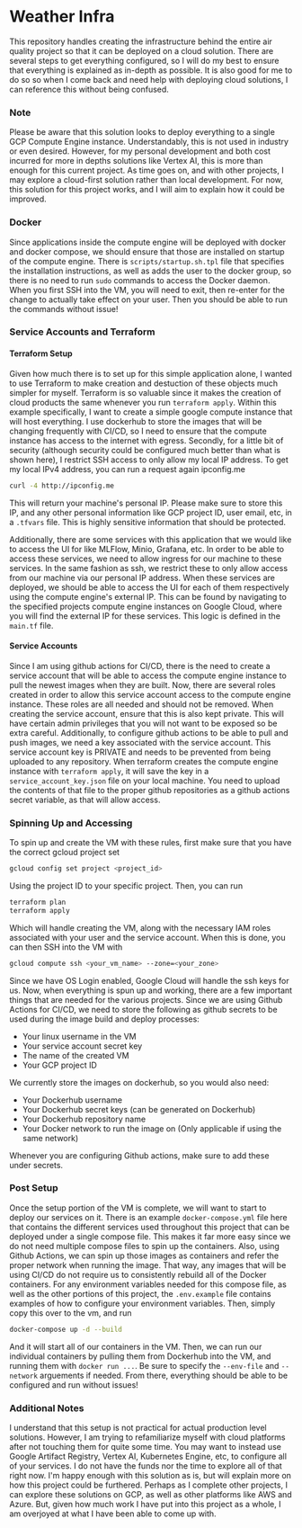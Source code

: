 # Weather Infra
This repository handles creating the infrastructure behind the entire air quality project so that it can be deployed on a cloud solution. There are several steps to get everything configured, so I will do my best to ensure that everything is explained as in-depth as possible. It is also good for me to do so so when I come back and need help with deploying cloud solutions, I can reference this without being confused.

### Note
Please be aware that this solution looks to deploy everything to a single GCP Compute Engine instance. Understandably, this is not used in industry or even desired. However, for my personal development and both cost incurred for more in depths solutions like Vertex AI, this is more than enough for this current project. As time goes on, and with other projects, I may explore a cloud-first solution rather than local development. For now, this solution for this project works, and I will aim to explain how it could be improved.

### Docker
Since applications inside the compute engine will be deployed with docker and docker compose, we should ensure that those are installed on startup of the compute engine. There is `scripts/startup.sh.tpl` file that specifies the installation instructions, as well as adds the user to the docker group, so there is no need to run `sudo` commands to access the Docker daemon. When you first SSH into the VM, you will need to exit, then re-enter for the change to actually take effect on your user. Then you should be able to run the commands without issue!

### Service Accounts and Terraform
#### Terraform Setup
Given how much there is to set up for this simple application alone, I wanted to use Terraform to make creation and destuction of these objects much simpler for myself. Terraform is so valuable since it makes the creation of cloud products the same whenever you run `terraform apply`. Within this example specifically, I want to create a simple google compute instance that will host everything. I use dockerhub to store the images that will be changing frequently with CI/CD, so I need to ensure that the compute instance has access to the internet with egress. Secondly, for a little bit of security (although security could be configured much better than what is shown here), I restrict SSH access to only allow my local IP address. To get my local IPv4 address, you can run a request again ipconfig.me

```bash
curl -4 http://ipconfig.me
```

This will return your machine's personal IP. Please make sure to store this IP, and any other personal information like GCP project ID, user email, etc, in a `.tfvars` file. This is highly sensitive information that should be protected. 

Additionally, there are some services with this application that we would like to access the UI for like MLFlow, Minio, Grafana, etc. In order to be able to access these services, we need to allow ingress for our machine to these services. In the same fashion as ssh, we restrict these to only allow access from our machine via our personal IP address. When these services are deployed, we should be able to access the UI for each of them respectively using the compute engine's external IP. This can be found by navigating to the specified projects compute engine instances on Google Cloud, where you will find the external IP for these services. This logic is defined in the `main.tf` file. 

#### Service Accounts
Since I am using github actions for CI/CD, there is the need to create a service account that will be able to access the compute engine instance to pull the newest images when they are built. Now, there are several roles created in order to allow this service account access to the compute engine instance. These roles are all needed and should not be removed. When creating the service account, ensure that this is also kept private. This will have certain admin privileges that you will not want to be exposed so be extra careful. Additionally, to configure github actions to be able to pull and push images, we need a key associated with the service account. This service account key is PRIVATE and needs to be prevented from being uploaded to any repository. When terraform creates the compute engine instance with `terraform apply`, it will save the key in a `service_account_key.json` file on your local machine. You need to upload the contents of that file to the proper github repositories as a github actions secret variable, as that will allow access. 

### Spinning Up and Accessing
To spin up and create the VM with these rules, first make sure that you have the correct gcloud project set
```bash
gcloud config set project <project_id>
```

Using the project ID to your specific project. Then, you can run 

```bash
terraform plan
terraform apply
```

Which will handle creating the VM, along with the necessary IAM roles associated with your user and the service account. When this is done, you can then SSH into the VM with

```bash
gcloud compute ssh <your_vm_name> --zone=<your_zone>
```

Since we have OS Login enabled, Google Cloud will handle the ssh keys for us. Now, when everything is spun up and working, there are a few important things that are needed for the various projects. Since we are using Github Actions for CI/CD, we need to store the following as github secrets to be used during the image build and deploy processes:
- Your linux username in the VM
- Your service account secret key
- The name of the created VM
- Your GCP project ID

We currently store the images on dockerhub, so you would also need:
- Your Dockerhub username
- Your Dockerhub secret keys (can be generated on Dockerhub)
- Your Dockerhub repository name
- Your Docker network to run the image on (Only applicable if using the same network)

Whenever you are configuring Github actions, make sure to add these under secrets.

### Post Setup
Once the setup portion of the VM is complete, we will want to start to deploy our services on it. There is an example `docker-compose.yml` file here that contains the different services used throughout this project that can be deployed under a single compose file. This makes it far more easy since we do not need multiple compose files to spin up the containers. Also, using Github Actions, we can spin up those images as containers and refer the proper network when running the image. That way, any images that will be using CI/CD do not require us to consistently rebuild all of the Docker containers. For any environment variables needed for this compose file, as well as the other portions of this project, the `.env.example` file contains examples of how to configure your environment variables. Then, simply copy this over to the vm, and run

```bash
docker-compose up -d --build
```

And it will start all of our containers in the VM. Then, we can run our individual containers by pulling them from Dockerhub into the VM, and running them with `docker run ...`. Be sure to specify the `--env-file` and `--network` arguements if needed. From there, everything should be able to be configured and run without issues!

### Additional Notes
I understand that this setup is not practical for actual production level solutions. However, I am trying to refamiliarize myself with cloud platforms after not touching them for quite some time. You may want to instead use Google Artifact Registry, Vertex AI, Kubernetes Engine, etc, to configure all of your services. I do not have the funds nor the time to explore all of that right now. I'm happy enough with this solution as is, but will explain more on how this project could be furthered. Perhaps as I complete other projects, I can explore these solutions on GCP, as well as other platforms like AWS and Azure. But, given how much work I have put into this project as a whole, I am overjoyed at what I have been able to come up with. 